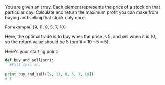 You are given an array. Each element represents the price of a stock on that particular day. Calculate and return the maximum profit you can make from buying and selling that stock only once.

For example: [9, 11, 8, 5, 7, 10]

Here, the optimal trade is to buy when the price is 5, and sell when it is 10, so the return value should be 5 (profit = 10 - 5 = 5).

Here's your starting point:

```python
def buy_and_sell(arr):
  #Fill this in.
  
print buy_and_sell([9, 11, 8, 5, 7, 10])
# 5
```